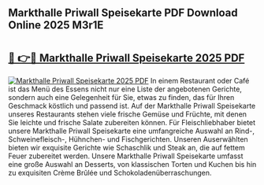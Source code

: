 ## Markthalle Priwall Speisekarte PDF Download Online 2025 M3r1E

# <h2><a href="http://gc8adm.nevu.top/?p=Markthalle+Priwall+Speisekarte">🔗 👉🔴 Markthalle Priwall Speisekarte 2025 PDF</a></h2>

[![Markthalle Priwall Speisekarte 2025 PDF](https://i.imgur.com/dBaPXMq.png)](http://gc8adm.nevu.top/?p=Markthalle+Priwall+Speisekarte)
In einem Restaurant oder Café ist das Menü des Essens nicht nur eine Liste der angebotenen Gerichte, sondern auch eine Gelegenheit für Sie, etwas zu finden, das für Ihren Geschmack köstlich und passend ist. Auf der Markthalle Priwall Speisekarte unseres Restaurants stehen viele frische Gemüse und Früchte, mit denen Sie leichte und frische Salate zubereiten können. Für Fleischliebhaber bietet unsere Markthalle Priwall Speisekarte eine umfangreiche Auswahl an Rind-, Schweinefleisch-, Hühnchen- und Fischgerichten. Unseren Auserwählten bieten wir exquisite Gerichte wie Schaschlik und Steak an, die auf fettem Feuer zubereitet werden. Unsere Markthalle Priwall Speisekarte umfasst eine große Auswahl an Desserts, von klassischen Torten und Kuchen bis hin zu exquisiten Crème Brûlée und Schokoladenüberraschungen.

